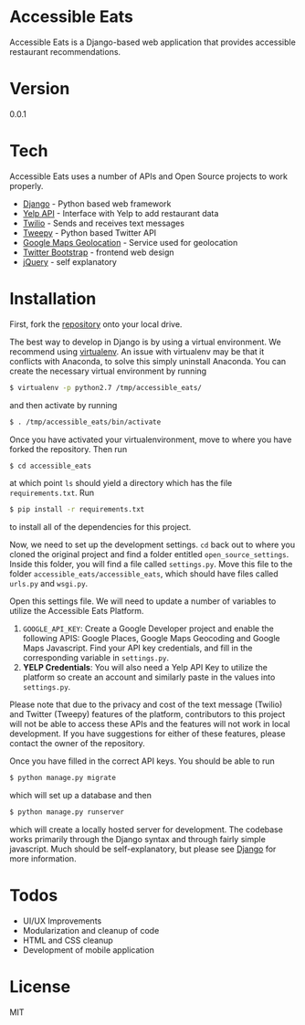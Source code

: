 # Accessible Eats
Accessible Eats is a Django-based web application that provides accessible restaurant recommendations. 

# Version
0.0.1

# Tech
Accessible Eats uses a number of APIs and Open Source projects to work properly.

* [Django] - Python based web framework
* [Yelp API] - Interface with Yelp to add restaurant data
* [Twilio] - Sends and receives text messages
* [Tweepy] - Python based Twitter API
* [Google Maps Geolocation] - Service used for geolocation
* [Twitter Bootstrap] - frontend web design
* [jQuery] - self explanatory

# Installation
First, fork the [repository] onto your local drive. 

The best way to develop in Django is by using a virtual environment. We recommend using [virtualenv]. An issue with virtualenv may be that it conflicts with Anaconda, to solve this simply uninstall Anaconda. You can create the necessary virtual environment by running
```sh
$ virtualenv -p python2.7 /tmp/accessible_eats/
```
and then activate by running
```sh
$ . /tmp/accessible_eats/bin/activate
```
Once you have activated your virtualenvironment, move to where you have forked the repository. Then run
```sh
$ cd accessible_eats
```
at which point `ls` should yield a directory which has the file `requirements.txt`. Run
```sh
$ pip install -r requirements.txt
```
to install all of the dependencies for this project. 

Now, we need to set up the development settings.  `cd` back out to where you cloned the original project and find a folder entitled `open_source_settings`. Inside this folder, you will find a file called `settings.py`. Move this file to the folder `accessible_eats/accessible_eats`, which should have files called `urls.py` and `wsgi.py`. 

Open this settings file. We will need to update a number of variables to utilize the Accessible Eats Platform. 

1. `GOOGLE_API_KEY`: Create a Google Developer project and enable the following APIS: Google Places, Google Maps Geocoding and Google Maps Javascript. Find your API key credentials, and fill in the corresponding variable in `settings.py`.
2. **YELP Credentials**: You will also need a Yelp API Key to utilize the platform so create an account and similarly paste in the values into `settings.py`. 

Please note that due to the privacy and cost of the text message (Twilio) and Twitter (Tweepy) features of the platform, contributors to this project will not be able to access these APIs and the features will not work in local development. If you have suggestions for either of these features, please contact the owner of the repository. 

Once you have filled in the correct API keys. You should be able to run
```sh
$ python manage.py migrate
```
which will set up a database and then 
```sh
$ python manage.py runserver
```
which will create a locally hosted server for development. The codebase works primarily through the Django syntax and through fairly simple javascript. Much should be self-explanatory, but please see [Django] for more information. 

# Todos
* UI/UX Improvements
* Modularization and cleanup of code
* HTML and CSS cleanup
* Development of mobile application

# License
MIT


   [Twitter Bootstrap]: <http://twitter.github.com/bootstrap/>
   [jQuery]: <http://jquery.com>
   [virtualenv]: <https://virtualenv.pypa.io/en/latest/installation.html>
   [Yelp API]: <https://github.com/gfairchild/yelpapi>
   [twilio]: <https://www.twilio.com/>
   [Django]: <https://www.djangoproject.com/>
   [Tweepy]: <http://tweepy.readthedocs.org/en/v3.5.0/>
   [Google Maps Geolocation]: <https://console.developers.google.com/apis/>
   [repository]: <https://github.com/kunalmehta27/accessible-eats>

